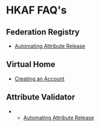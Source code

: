 ---
---

# HKAF FAQ's

## Federation Registry

- [Automating Attribute Release](http://hkafaccessfed.github.io/info/faqs/fr/Automating-Attribute-Release)

## Virtual Home

- [Creating an Account](http://hkafaccessfed.github.io/info/faqs/vh/vh_create_account)

## Attribute Validator

- - [Automating Attribute Release](http://hkafaccessfed.github.io/info/faqs/av/Automating-Attribute-Release)